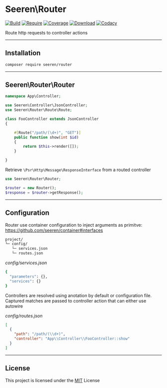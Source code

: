 # Seeren\\Router

[![Build](https://app.travis-ci.com/seeren/http.svg?branch=master)](https://app.travis-ci.com/seeren/router)
[![Require](https://poser.pugx.org/seeren/router/require/php)](https://packagist.org/packages/seeren/router)
[![Coverage](https://coveralls.io/repos/github/seeren/error/badge.svg?branch=master)](https://coveralls.io/github/seeren/router?branch=master)
[![Download](https://img.shields.io/packagist/dt/seeren/router.svg)](https://packagist.org/packages/seeren/router/stats)
[![Codacy](https://app.codacy.com/project/badge/Grade/10976d0537c3454e93242cec13bc07fb)](https://www.codacy.com/gh/seeren/router/dashboard?utm_source=github.com&utm_medium=referral&utm_content=seeren/router&utm_campaign=Badge_Grade)

Route http requests to controller actions

* * *

## Installation

```bash
composer require seeren/router
```

* * *

## Seeren\\Router\\Router

```php
namespace App\Controller;

use Seeren\Controller\JsonController;
use Seeren\Router\Route\Route;

class FooController extends JsonController
{

    #[Route("/path/(\d+)", "GET")]
    public function show(int $id)
    {
        return $this->render([]);
    }

}
```

Retrieve `\Psr\Http\Message\ResponseInterface` from a routed controller

```php
use Seeren\Router\Router;

$router = new Router();
$response = $router->getResponse();
```

* * *

## Configuration

Router use container configuration to inject arguments as primitve: <https://github.com/seeren/container#interfaces>

```bash
project/
└─ config/
   └─ services.json
   └─ routes.json
```

_config/services.json_

```bash
{
  "parameters": {},
  "services": {}
}
```

Controllers are resolved using anotation by default or configuration file. Captured matches are passed to controller action that can either use autowire

_config/routes.json_

```json
[
  {
    "path": "/path/(\\d+)",
    "controller": "App\\Controller\\FooController::show"
  }
]
```

* * *

## License

This project is licensed under the [MIT](./LICENSE) License
